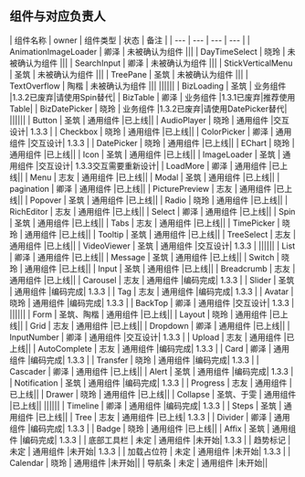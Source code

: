 ## 组件与对应负责人

|         组件名称            |    owner   |  组件类型     |   状态   |   备注  |
|            ---             |    ---    |    ---      |    ---    |
|    AnimationImageLoader    |    卿泽    | 未被确认为组件 |||
|    DayTimeSelect           |    晓玲    | 未被确认为组件 |||
|    SearchInput             |    卿泽    | 未被确认为组件 |||
|    StickVerticalMenu       |    圣筑    | 未被确认为组件 |||
|    TreePane                |    圣筑    | 未被确认为组件 |||
|    TextOverflow            |    陶楷    | 未被确认为组件 |||
||||||
|    BizLoading              |    圣筑    | 业务组件 |1.3.2已废弃|请使用Spin替代|
|    BizTable                |    卿泽    | 业务组件 |1.3.1已废弃|推荐使用Table|
|    BizDatePicker           |    晓玲    | 业务组件 |1.3.2已废弃|请使用DatePicker替代|
||||||
|    Button                  |    圣筑    | 通用组件 |已上线||
|    AudioPlayer             |    晓玲    | 通用组件 |交互设计| 1.3.3 |
|    Checkbox                |    晓玲    | 通用组件 |已上线||
|    ColorPicker             |    卿泽    | 通用组件 |交互设计| 1.3.3 |
|    DatePicker              |    晓玲    | 通用组件 |已上线||
|    EChart                  |    晓玲    | 通用组件 |已上线||
|    Icon                    |    圣筑    | 通用组件 |已上线||
|    ImageLoader             |    圣筑    | 通用组件 |交互设计| 1.3.3交互需要重新设计|
|    LoadMore                |    卿泽    | 通用组件 |已上线||
|    Menu                    |    志友    | 通用组件 |已上线||
|    Modal                   |    圣筑    | 通用组件 |已上线||
|    pagination              |    卿泽    | 通用组件 |已上线||
|    PicturePreview          |    志友    | 通用组件 |已上线||
|    Popover                 |    圣筑    | 通用组件 |已上线||
|    Radio                   |    晓玲    | 通用组件 |已上线||
|    RichEditor              |    志友    | 通用组件 |已上线||
|    Select                  |    卿泽    | 通用组件 |已上线||
|    Spin                    |    圣筑    | 通用组件 |已上线||
|    Tabs                    |    志友    | 通用组件 |已上线||
|    TimePicker              |    晓玲    | 通用组件 |已上线||
|    Tooltip                 |    圣筑    | 通用组件 |已上线||
|    TreeSelect              |    志友    | 通用组件 |已上线||
|    VideoViewer             |    圣筑    | 通用组件 |交互设计| 1.3.3 |
||||||
|    List                    |    卿泽    | 通用组件 |已上线||
|    Message                 |    圣筑    | 通用组件 |已上线||
|    Switch                  |    晓玲    | 通用组件 |已上线||
|    Input                   |    圣筑    | 通用组件 |已上线||
|    Breadcrumb              |    志友    | 通用组件 |已上线||
|    Carousel                |    志友    | 通用组件 |编码完成| 1.3.3 |
|    Slider                  |    圣筑    | 通用组件 |编码完成| 1.3.3 |
|    Tag                     |    志友    | 通用组件 |编码完成| 1.3.3 |
|    Avatar                  |    晓玲    | 通用组件 |编码完成| 1.3.3 |
|    BackTop                 |    卿泽    | 通用组件 |交互设计| 1.3.3 |
||||||
|    Form                    |  圣筑、陶楷 | 通用组件 |已上线||
|    Layout                  |    晓玲    | 通用组件 |已上线||
|    Grid                    |    志友    | 通用组件 |已上线||
|    Dropdown                |    卿泽    | 通用组件 |已上线||
|    InputNumber             |    卿泽    | 通用组件 |交互设计| 1.3.3 |
|    Upload                  |    志友    | 通用组件 |已上线||
|    AutoComplete            |    志友    | 通用组件 |编码完成| 1.3.3 |
|    Card                    |    卿泽    | 通用组件 |编码完成| 1.3.3 |
|    Transfer                |    晓玲    | 通用组件 |编码完成| 1.3.3 |
|    Cascader                |    卿泽    | 通用组件 |已上线||
|    Alert                   |    圣筑    | 通用组件 |编码完成| 1.3.3 |
|    Notification            |    圣筑    | 通用组件 |编码完成| 1.3.3 |
|    Progress                |    志友    | 通用组件 |已上线||
|    Drawer                  |    晓玲    | 通用组件 |已上线||
|    Collapse                |  圣筑、于雯 | 通用组件 |已上线||
||||||
|    Timeline                |    卿泽    | 通用组件 |编码完成| 1.3.3 |
|    Steps                   |    圣筑    | 通用组件 |已上线||
|    Tree                    |    志友    | 通用组件 |已上线| 1.3.3 |
|    Divider                 |    卿泽    | 通用组件 |编码完成| 1.3.3 |
|    Badge                   |    晓玲    | 通用组件 |已上线||
|    Affix                   |    圣筑    | 通用组件 |编码完成| 1.3.3 |
|    底部工具栏               |    未定    | 通用组件 |未开始| 1.3.3 |
|    趋势标记                 |    未定    | 通用组件 |未开始| 1.3.3 |
|    加载占位符                |    未定    | 通用组件 |未开始| 1.3.3 |
|    Calendar                |    晓玲    | 通用组件 |未开始||
|    导航条                   |    未定    | 通用组件 |未开始||


